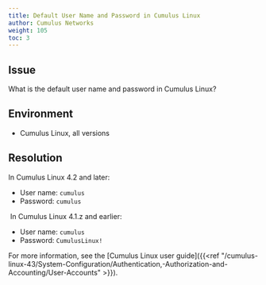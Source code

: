 ```yaml
---
title: Default User Name and Password in Cumulus Linux
author: Cumulus Networks
weight: 105
toc: 3
---
```


## Issue

What is the default user name and password in Cumulus Linux?

## Environment

- Cumulus Linux, all versions

## Resolution

In Cumulus Linux 4.2 and later:

- User name: `cumulus`
- Password: `cumulus`

 In Cumulus Linux 4.1.z and earlier:

- User name: `cumulus`
- Password: `CumulusLinux!`

For more information, see the [Cumulus Linux user guide]({{<ref "/cumulus-linux-43/System-Configuration/Authentication,-Authorization-and-Accounting/User-Accounts" >}}).
